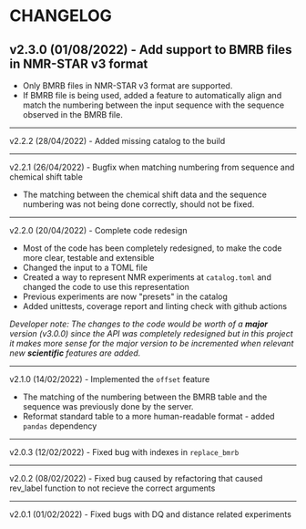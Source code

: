 # CHANGELOG

## v2.3.0 (01/08/2022) - Add support to BMRB files in NMR-STAR v3 format

- Only BMRB files in NMR-STAR v3 format are supported.
- If BMRB file is being used, added a feature to automatically align and match the numbering between the input sequence with the sequence observed in the BMRB file.

---

v2.2.2 (28/04/2022) - Added missing catalog to the build

---

v2.2.1 (26/04/2022) - Bugfix when matching numbering from sequence and chemical shift table

- The matching between the chemical shift data and the sequence numbering was not being done correctly, should not be fixed.

---

v2.2.0 (20/04/2022) - Complete code redesign

- Most of the code has been completely redesigned, to make the code more clear, testable and extensible
- Changed the input to a TOML file
- Created a way to represent NMR experiments at `catalog.toml` and changed the code to use this representation
- Previous experiments are now "presets" in the catalog
- Added unittests, coverage report and linting check with github actions

_Developer note: The changes to the code would be worth of a **major** version (v3.0.0) since the API was completely redesigned but in this project it makes more sense for the major version to be incremented when relevant new **scientific** features are added._

---

v2.1.0 (14/02/2022) - Implemented the `offset` feature

- The matching of the numbering between the BMRB table and the sequence was previously done by the server.
- Reformat standard table to a more human-readable format - added `pandas` dependency

---

v2.0.3 (12/02/2022) - Fixed bug with indexes in `replace_bmrb`

---

v2.0.2 (08/02/2022) - Fixed bug caused by refactoring that caused rev_label function to not recieve the correct arguments

---

v2.0.1 (01/02/2022) - Fixed bugs with DQ and distance related experiments
